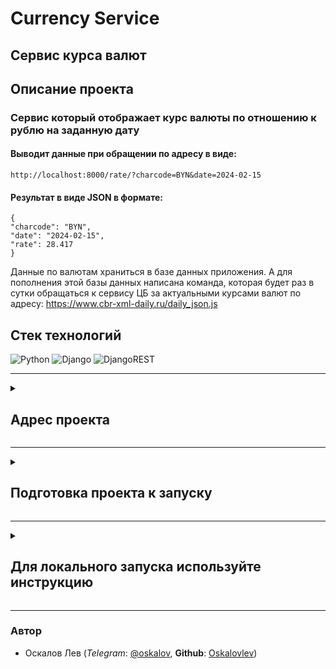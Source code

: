 # Currency Service
## Сервис курса валют

## Описание проекта
### Сервис который отображает курс валюты по отношению к рублю на заданную дату

#### Выводит данные при обращении по адресу в виде:
    http://localhost:8000/rate/?charcode=BYN&date=2024-02-15
#### Результат в виде JSON в формате:
    {
    "charcode": "BYN",
    "date": "2024-02-15",
    "rate": 28.417
    }


Данные по валютам храниться в базе данных приложения.
А для пополнения этой базы данных написана команда, которая
будет раз в сутки обращаться к сервису ЦБ за актуальными курсами валют по адресу:
    https://www.cbr-xml-daily.ru/daily_json.js

## Стек технологий
![Python](https://img.shields.io/badge/python-3670A0?style=for-the-badge&logo=python&logoColor=ffdd54) ![Django](https://img.shields.io/badge/django-%23092E20.svg?style=for-the-badge&logo=django&logoColor=white) ![DjangoREST](https://img.shields.io/badge/DJANGO-REST-ff1709?style=for-the-badge&logo=django&logoColor=white&color=ff1709&labelColor=gray) 

---

<details><summary><h2>Адрес проекта</h2></summary>

*(запускается локально)*

    http://127.0.0.1:8000/

> /admin/ # Адрес админки проекта


**Handlers**

```sh
rate/  # Курс валюты

```
</details>

---

<details><summary><h2>Подготовка проекта к запуску</h2></summary>

#### `3` пункт для локального запуска. `4` пункт для ведения разработки

1. *Склонируйте репозиторий и перейдите в него*:

    ```sh
    git clone https://github.com/Oskalovlev/currency_service.git
    ```
    ```sh
    cd currency_service/
    ```
---
2. *Для работы с PostgreSQL* или MySQL* (По умолчаню используется SQLite):

    * Создайте в корневой директории проекта файл `.env` командой:

        ```sh
        touch .env
        ```
        > Заполните переменные по примеру файла `.env.example`

    * В settings.py шлавного каталога приложения оставлен шаблон
---
3. *Создайте и активируйте виртуальное окружение*:

    ```sh
    python -m venv venv
    ```
    - Если у вас Linux/macOS
        ```sh
        source venv/bin/activate
        ```

    - Если у вас windows
        ```sh
        source venv/scripts/activate
        ```
---
4. *Обновите pip и установите зависимости*:

    ```sh
    python -m pip install --upgrade pip
    ```
    ```sh
    pip install -r requirements.txt
    ```
</details>

---

<details><summary><h2>Для локального запуска используйте инструкцию</h2></summary>

1. *Выполните миграции*:

    * Инициализируйте миграции (опционально)
        ```sh
        python currency_rate/manage.py migrate
        ```

    * Создайте миграции
        ```sh
        python currency_rate/manage.py makemigrations
        ```

    * Примените миграции
        ```sh
        python currency_rate/manage.py migrate
        ```
---
2. *Создайте суперюзера*:

    ```sh
    python currency_rate/manage.py createsuperuser
    ```

    > Для примера, данные суперюзера:

        username: admin
        mail: admin@admin.ru
        password: admin
        password (again): admin

    > При входе логин указывать с большой буквы `Admin` (если с маленькой не получается зайти)

---

3. *Запустить Cron*:
    ```sh
    python currency_rate/manage.py runcrons
    ```
---
4. *Локальный запуск*:

    ```sh
    python currency_rate/manage.py runserver
    ```
</details>

---


### Автор

- Оскалов Лев (*Telegram*: [@oskalov](https://t.me/oskalov), **Github**: [Oskalovlev](https://github.com/Oskalovlev))
